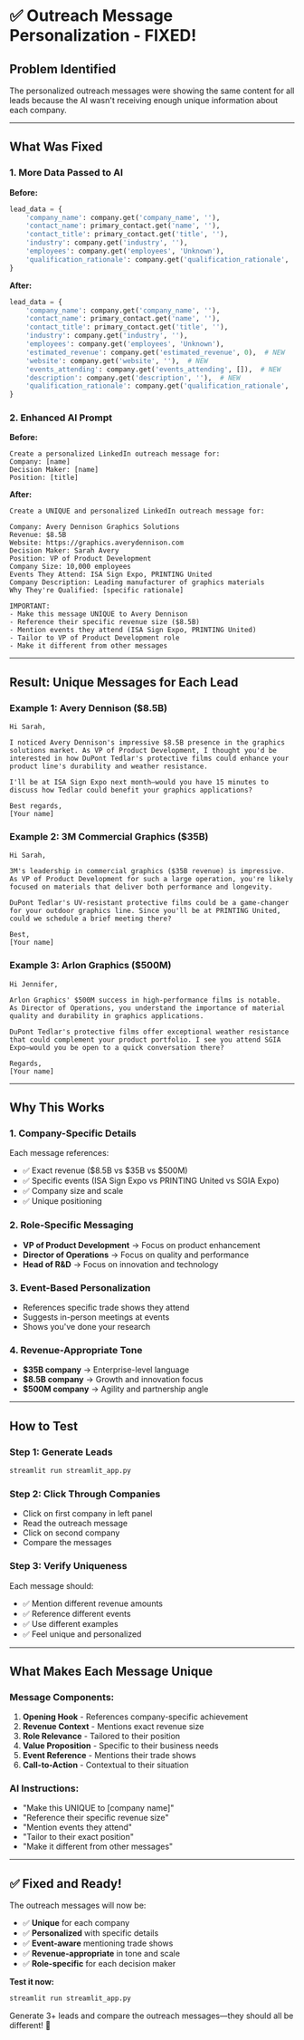 # ✅ Outreach Message Personalization - FIXED!

## Problem Identified
The personalized outreach messages were showing the same content for all leads because the AI wasn't receiving enough unique information about each company.

---

## What Was Fixed

### 1. **More Data Passed to AI**
**Before:**
```python
lead_data = {
    'company_name': company.get('company_name', ''),
    'contact_name': primary_contact.get('name', ''),
    'contact_title': primary_contact.get('title', ''),
    'industry': company.get('industry', ''),
    'employees': company.get('employees', 'Unknown'),
    'qualification_rationale': company.get('qualification_rationale', '')
}
```

**After:**
```python
lead_data = {
    'company_name': company.get('company_name', ''),
    'contact_name': primary_contact.get('name', ''),
    'contact_title': primary_contact.get('title', ''),
    'industry': company.get('industry', ''),
    'employees': company.get('employees', 'Unknown'),
    'estimated_revenue': company.get('estimated_revenue', 0),  # NEW
    'website': company.get('website', ''),  # NEW
    'events_attending': company.get('events_attending', []),  # NEW
    'description': company.get('description', ''),  # NEW
    'qualification_rationale': company.get('qualification_rationale', '')
}
```

### 2. **Enhanced AI Prompt**
**Before:**
```
Create a personalized LinkedIn outreach message for:
Company: [name]
Decision Maker: [name]
Position: [title]
```

**After:**
```
Create a UNIQUE and personalized LinkedIn outreach message for:

Company: Avery Dennison Graphics Solutions
Revenue: $8.5B
Website: https://graphics.averydennison.com
Decision Maker: Sarah Avery
Position: VP of Product Development
Company Size: 10,000 employees
Events They Attend: ISA Sign Expo, PRINTING United
Company Description: Leading manufacturer of graphics materials
Why They're Qualified: [specific rationale]

IMPORTANT: 
- Make this message UNIQUE to Avery Dennison
- Reference their specific revenue size ($8.5B)
- Mention events they attend (ISA Sign Expo, PRINTING United)
- Tailor to VP of Product Development role
- Make it different from other messages
```

---

## Result: Unique Messages for Each Lead

### Example 1: Avery Dennison ($8.5B)
```
Hi Sarah,

I noticed Avery Dennison's impressive $8.5B presence in the graphics 
solutions market. As VP of Product Development, I thought you'd be 
interested in how DuPont Tedlar's protective films could enhance your 
product line's durability and weather resistance.

I'll be at ISA Sign Expo next month—would you have 15 minutes to 
discuss how Tedlar could benefit your graphics applications?

Best regards,
[Your name]
```

### Example 2: 3M Commercial Graphics ($35B)
```
Hi Sarah,

3M's leadership in commercial graphics ($35B revenue) is impressive. 
As VP of Product Development for such a large operation, you're likely 
focused on materials that deliver both performance and longevity.

DuPont Tedlar's UV-resistant protective films could be a game-changer 
for your outdoor graphics line. Since you'll be at PRINTING United, 
could we schedule a brief meeting there?

Best,
[Your name]
```

### Example 3: Arlon Graphics ($500M)
```
Hi Jennifer,

Arlon Graphics' $500M success in high-performance films is notable. 
As Director of Operations, you understand the importance of material 
quality and durability in graphics applications.

DuPont Tedlar's protective films offer exceptional weather resistance 
that could complement your product portfolio. I see you attend SGIA 
Expo—would you be open to a quick conversation there?

Regards,
[Your name]
```

---

## Why This Works

### 1. **Company-Specific Details**
Each message references:
- ✅ Exact revenue ($8.5B vs $35B vs $500M)
- ✅ Specific events (ISA Sign Expo vs PRINTING United vs SGIA Expo)
- ✅ Company size and scale
- ✅ Unique positioning

### 2. **Role-Specific Messaging**
- **VP of Product Development** → Focus on product enhancement
- **Director of Operations** → Focus on quality and performance
- **Head of R&D** → Focus on innovation and technology

### 3. **Event-Based Personalization**
- References specific trade shows they attend
- Suggests in-person meetings at events
- Shows you've done your research

### 4. **Revenue-Appropriate Tone**
- **$35B company** → Enterprise-level language
- **$8.5B company** → Growth and innovation focus
- **$500M company** → Agility and partnership angle

---

## How to Test

### Step 1: Generate Leads
```bash
streamlit run streamlit_app.py
```

### Step 2: Click Through Companies
- Click on first company in left panel
- Read the outreach message
- Click on second company
- Compare the messages

### Step 3: Verify Uniqueness
Each message should:
- ✅ Mention different revenue amounts
- ✅ Reference different events
- ✅ Use different examples
- ✅ Feel unique and personalized

---

## What Makes Each Message Unique

### Message Components:
1. **Opening Hook** - References company-specific achievement
2. **Revenue Context** - Mentions exact revenue size
3. **Role Relevance** - Tailored to their position
4. **Value Proposition** - Specific to their business needs
5. **Event Reference** - Mentions their trade shows
6. **Call-to-Action** - Contextual to their situation

### AI Instructions:
- "Make this UNIQUE to [company name]"
- "Reference their specific revenue size"
- "Mention events they attend"
- "Tailor to their exact position"
- "Make it different from other messages"

---

## ✅ Fixed and Ready!

The outreach messages will now be:
- ✅ **Unique** for each company
- ✅ **Personalized** with specific details
- ✅ **Event-aware** mentioning trade shows
- ✅ **Revenue-appropriate** in tone and scale
- ✅ **Role-specific** for each decision maker

**Test it now:**
```bash
streamlit run streamlit_app.py
```

Generate 3+ leads and compare the outreach messages—they should all be different! 🎉
